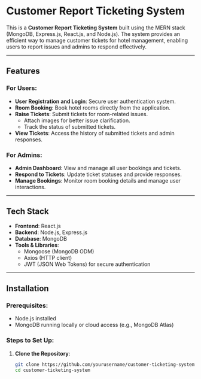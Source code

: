 # Customer Report Ticketing System

This is a **Customer Report Ticketing System** built using the MERN stack (MongoDB, Express.js, React.js, and Node.js). The system provides an efficient way to manage customer tickets for hotel management, enabling users to report issues and admins to respond effectively.

---

## Features

### For Users:
- **User Registration and Login**: Secure user authentication system.
- **Room Booking**: Book hotel rooms directly from the application.
- **Raise Tickets**: Submit tickets for room-related issues.
  - Attach images for better issue clarification.
  - Track the status of submitted tickets.
- **View Tickets**: Access the history of submitted tickets and admin responses.

### For Admins:
- **Admin Dashboard**: View and manage all user bookings and tickets.
- **Respond to Tickets**: Update ticket statuses and provide responses.
- **Manage Bookings**: Monitor room booking details and manage user interactions.

---

## Tech Stack

- **Frontend**: React.js
- **Backend**: Node.js, Express.js
- **Database**: MongoDB
- **Tools & Libraries**:
  - Mongoose (MongoDB ODM)
  - Axios (HTTP client)
  - JWT (JSON Web Tokens) for secure authentication

---

## Installation

### Prerequisites:
- Node.js installed
- MongoDB running locally or cloud access (e.g., MongoDB Atlas)

### Steps to Set Up:

1. **Clone the Repository**:
   ```bash
   git clone https://github.com/yourusername/customer-ticketing-system.git
   cd customer-ticketing-system
